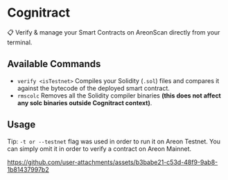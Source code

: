 # Cognitract
📋 Verify &amp; manage your Smart Contracts on AreonScan directly from your terminal.

## Available Commands
- `verify <isTestnet>` Compiles your Solidity (`.sol`) files and compares it against the bytecode of the deployed smart contract. 
- `rmscolc` Removes all the Solidity compiler binaries __(this does not affect any solc binaries outside Cognitract context)__.

## Usage
Tip: `-t or --testnet` flag was used in order to run it on Areon Testnet. You can simply omit it in order to verify a contract on Areon Mainnet.


https://github.com/user-attachments/assets/b3babe21-c53d-48f9-9ab8-1b81437997b2

